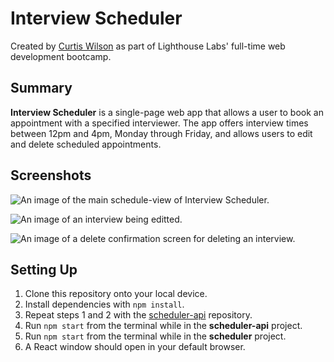 # Interview Scheduler

Created by [Curtis Wilson](https://github.com/curtis-wils0n) as part of Lighthouse Labs' full-time web development bootcamp.

## Summary

**Interview Scheduler** is a single-page web app that allows a user to book an appointment with a specified interviewer. The app offers interview times between 12pm and 4pm, Monday through Friday, and allows users to edit and delete scheduled appointments.

## Screenshots

![An image of the main schedule-view of Interview Scheduler.]()

![An image of an interview being editted.]()

![An image of a delete confirmation screen for deleting an interview.]()

## Setting Up

1. Clone this repository onto your local device.
2. Install dependencies with `npm install`.
3. Repeat steps 1 and 2 with the [scheduler-api](https://github.com/curtis-wils0n/scheduler-api) repository.
4. Run `npm start` from the terminal while in the **scheduler-api** project.
5. Run `npm start` from the terminal while in the **scheduler** project.
6. A React window should open in your default browser.
